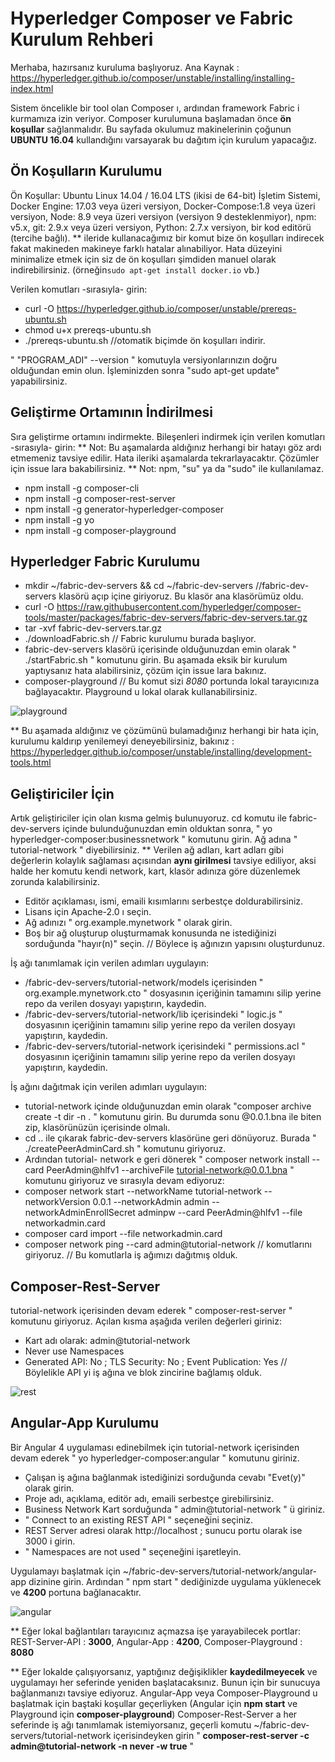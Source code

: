 # Hyperledger Composer ve Fabric Kurulum Rehberi #

Merhaba, hazırsanız kuruluma başlıyoruz. 
Ana Kaynak : https://hyperledger.github.io/composer/unstable/installing/installing-index.html

Sistem öncelikle bir tool olan Composer ı, ardından framework Fabric i kurmamıza izin veriyor. Composer kurulumuna başlamadan önce **ön koşullar** sağlanmalıdır. Bu sayfada okulumuz makinelerinin çoğunun **UBUNTU 16.04** kullandığını varsayarak bu dağıtım için kurulum yapacağız.

Ön Koşulların Kurulumu
-----------------------

Ön Koşullar: Ubuntu Linux 14.04 / 16.04 LTS (ikisi de 64-bit) İşletim Sistemi, Docker Engine: 17.03 veya üzeri versiyon, Docker-Compose:1.8 veya üzeri versiyon, Node: 8.9 veya üzeri versiyon (versiyon 9 desteklenmiyor), npm: v5.x, git: 2.9.x veya üzeri versiyon, Python: 2.7.x versiyon, bir kod editörü (tercihe bağlı).
** ileride kullanacağımız bir komut bize ön koşulları indirecek fakat makineden makineye farklı hatalar alınabiliyor. Hata düzeyini minimalize etmek için siz de ön koşulları şimdiden manuel olarak indirebilirsiniz. (örneğin` sudo apt-get install docker.io ` vb.)

Verilen komutları -sırasıyla- girin:
* curl -O https://hyperledger.github.io/composer/unstable/prereqs-ubuntu.sh
* chmod u+x prereqs-ubuntu.sh
* ./prereqs-ubuntu.sh     //otomatik biçimde ön koşulları indirir.

" "PROGRAM_ADI" --version " komutuyla versiyonlarınızın doğru olduğundan emin olun. İşleminizden sonra "sudo apt-get update" yapabilirsiniz.

Geliştirme Ortamının İndirilmesi
---------------------------------

Sıra geliştirme ortamını indirmekte. Bileşenleri indirmek için verilen komutları -sırasıyla- girin:
** Not: Bu aşamalarda aldığınız herhangi bir hatayı göz ardı etmemeniz tavsiye edilir. Hata ileriki aşamalarda tekrarlayacaktır. Çözümler için issue lara bakabilirsiniz. ** Not: npm, "su" ya da "sudo" ile kullanılamaz.

* npm install -g composer-cli
* npm install -g composer-rest-server
* npm install -g generator-hyperledger-composer
* npm install -g yo
* npm install -g composer-playground

Hyperledger Fabric Kurulumu
------------------------------

* mkdir ~/fabric-dev-servers && cd ~/fabric-dev-servers //fabric-dev-servers klasörü açıp içine giriyoruz. Bu klasör ana klasörümüz oldu.
* curl -O https://raw.githubusercontent.com/hyperledger/composer-tools/master/packages/fabric-dev-servers/fabric-dev-servers.tar.gz
* tar -xvf fabric-dev-servers.tar.gz
* ./downloadFabric.sh  // Fabric kurulumu burada başlıyor.
* fabric-dev-servers klasörü içerisinde olduğunuzdan emin olarak " ./startFabric.sh " komutunu girin. Bu aşamada eksik bir kurulum yaptıysanız hata alabilirsiniz, çözüm için issue lara bakınız.
* composer-playground   // Bu komut sizi *8080* portunda lokal tarayıcınıza bağlayacaktır. Playground u lokal olarak kullanabilirsiniz.

![playground](https://user-images.githubusercontent.com/29989590/42679442-9f277a78-868a-11e8-89de-7df184ef5fe2.png)

** Bu aşamada aldığınız ve çözümünü bulamadığınız herhangi bir hata için, kurulumu kaldırıp yenilemeyi deneyebilirsiniz, bakınız : https://hyperledger.github.io/composer/unstable/installing/development-tools.html

Geliştiriciler İçin
----------------------

Artık geliştiriciler için olan kısma gelmiş bulunuyoruz. cd komutu ile fabric-dev-servers içinde bulunduğunuzdan emin olduktan sonra, " yo hyperledger-composer:businessnetwork " komutunu girin. Ağ adına " tutorial-network " diyebilirsiniz.
** Verilen ağ adları, kart adları gibi değerlerin kolaylık sağlaması açısından **aynı girilmesi** tavsiye ediliyor, aksi halde her komutu kendi network, kart, klasör adınıza göre düzenlemek zorunda kalabilirsiniz.

* Editör açıklaması, ismi, emaili kısımlarını serbestçe doldurabilirsiniz.
* Lisans için Apache-2.0 ı seçin.
* Ağ adınızı " org.example.mynetwork " olarak girin.
* Boş bir ağ oluşturup oluşturmamak konusunda ne istediğinizi sorduğunda "hayır(n)" seçin.
// Böylece iş ağınızın yapısını oluşturdunuz.

İş ağı tanımlamak için verilen adımları uygulayın:

* /fabric-dev-servers/tutorial-network/models içerisinden " org.example.mynetwork.cto " dosyasının içeriğinin tamamını silip yerine repo da verilen dosyayı yapıştırın, kaydedin.
* /fabric-dev-servers/tutorial-network/lib içerisindeki " logic.js " dosyasının içeriğinin tamamını silip yerine repo da verilen dosyayı yapıştırın, kaydedin.
* /fabric-dev-servers/tutorial-network içerisindeki " permissions.acl " dosyasının içeriğinin tamamını silip yerine repo da verilen dosyayı yapıştırın, kaydedin.

İş ağını dağıtmak için verilen adımları uygulayın:

* tutorial-network içinde olduğunuzdan emin olarak "composer archive create -t dir -n .  " komutunu girin. Bu durumda sonu @0.0.1.bna ile biten zip, klasörünüzün içerisinde olmalı.
* cd .. ile çıkarak fabric-dev-servers klasörüne geri dönüyoruz. Burada " ./createPeerAdminCard.sh " komutunu giriyoruz.
* Ardından tutorial- network e geri dönerek " composer network install --card PeerAdmin@hlfv1 --archiveFile tutorial-network@0.0.1.bna " komutunu giriyoruz ve sırasıyla devam ediyoruz:
* composer network start --networkName tutorial-network --networkVersion 0.0.1 --networkAdmin admin --networkAdminEnrollSecret adminpw --card PeerAdmin@hlfv1 --file networkadmin.card
* composer card import --file networkadmin.card
* composer network ping --card admin@tutorial-network  // komutlarını giriyoruz. // Bu komutlarla iş ağımızı dağıtmış olduk.

Composer-Rest-Server
--------------------------

tutorial-network içerisinden devam ederek " composer-rest-server " komutunu giriyoruz. Açılan kısma aşağıda verilen değerleri giriniz:
* Kart adı olarak: admin@tutorial-network 
* Never use Namespaces
* Generated API: No ; TLS Security: No ; Event Publication: Yes
// Böylelikle API yi iş ağına ve blok zincirine bağlamış olduk.

![rest](https://user-images.githubusercontent.com/29989590/42679402-78852758-868a-11e8-8d09-9ab434040fb2.png)

Angular-App Kurulumu
-----------------------

Bir Angular 4 uygulaması edinebilmek için tutorial-network içerisinden devam ederek " yo hyperledger-composer:angular " komutunu giriniz.

* Çalışan iş ağına bağlanmak istediğinizi sorduğunda cevabı "Evet(y)" olarak girin.
* Proje adı, açıklama, editör adı, emaili serbestçe girebilirsiniz.
* Business Network Kart sorduğunda " admin@tutorial-network " ü giriniz.
* " Connect to an existing REST API " seçeneğini seçiniz.
* REST Server adresi olarak http://localhost ; sunucu portu olarak ise 3000 i girin.
* " Namespaces are not used " seçeneğini işaretleyin.

Uygulamayı başlatmak için ~/fabric-dev-servers/tutorial-network/angular-app dizinine girin. Ardından " npm start " dediğinizde uygulama yüklenecek ve **4200** portuna bağlanacaktır.

![angular](https://user-images.githubusercontent.com/29989590/42679936-3a54a0ba-868c-11e8-949d-a35f559621d1.png)

** Eğer lokal bağlantıları tarayıcınız açmazsa işe yarayabilecek portlar:
REST-Server-API : **3000**, 
Angular-App : **4200**, 
Composer-Playground : **8080**

** Eğer lokalde çalışıyorsanız, yaptığınız değişiklikler **kaydedilmeyecek** ve uygulamayı her seferinde yeniden başlatacaksınız. Bunun için bir sunucuya bağlanmanızı tavsiye ediyoruz. Angular-App veya Composer-Playground u başlatmak için baştaki koşullar geçerliyken (Angular için **npm start** ve Playground için **composer-playground**) Composer-Rest-Server a her seferinde iş ağı tanımlamak istemiyorsanız, geçerli komutu ~/fabric-dev-servers/tutorial-network içerisindeyken girin " **composer-rest-server -c admin@tutorial-network -n never -w true** "
